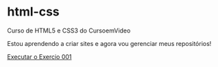 # html-css
Curso de HTML5 e CSS3 do CursoemVideo

Estou aprendendo a criar sites e agora vou gerenciar meus repositórios!

<a href= "https://chirucoomar.github.io/html-css/exercicios/ex001/index.html"> Executar o Exercio 001</a>
